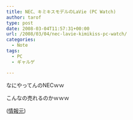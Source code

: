 ```yaml
---
title: NEC、キミキスモデルのLaVie (PC Watch)
author: tarof
type: post
date: 2008-03-04T11:57:31+00:00
url: /2008/03/04/nec-lavie-kimikiss-pc-watch/
categories:
  - Note
tags:
  - PC
  - ギャルゲ

---
```

なにやってんのNECｗｗ
  
こんなの売れるのかｗｗｗ

([情報元][1])

 [1]: http://pc.watch.impress.co.jp/docs/2008/0304/nec.htm